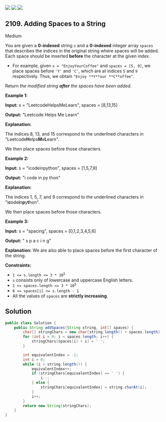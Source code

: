 [![](https://img.shields.io/github/stars/javadev/LeetCode-in-Java?label=Stars&style=flat-square)](https://github.com/javadev/LeetCode-in-Java)
[![](https://img.shields.io/github/forks/javadev/LeetCode-in-Java?label=Fork%20me%20on%20GitHub%20&style=flat-square)](https://github.com/javadev/LeetCode-in-Java/fork)
[![](https://img.shields.io/badge/-LeetCode%20in%20Kotlin-blue?style=flat-square)](https://github.com/javadev/LeetCode-in-Kotlin)

## 2109\. Adding Spaces to a String

Medium

You are given a **0-indexed** string `s` and a **0-indexed** integer array `spaces` that describes the indices in the original string where spaces will be added. Each space should be inserted **before** the character at the given index.

*   For example, given `s = "EnjoyYourCoffee"` and `spaces = [5, 9]`, we place spaces before `'Y'` and `'C'`, which are at indices `5` and `9` respectively. Thus, we obtain `"Enjoy **Y**our **C**offee"`.

Return _the modified string **after** the spaces have been added._

**Example 1:**

**Input:** s = "LeetcodeHelpsMeLearn", spaces = [8,13,15]

**Output:** "Leetcode Helps Me Learn"

**Explanation:** 

The indices 8, 13, and 15 correspond to the underlined characters in "Leetcode**H**elps**M**e**L**earn". 

We then place spaces before those characters.

**Example 2:**

**Input:** s = "icodeinpython", spaces = [1,5,7,9]

**Output:** "i code in py thon"

**Explanation:** 

The indices 1, 5, 7, and 9 correspond to the underlined characters in "i**c**ode**i**n**p**y**t**hon". 

We then place spaces before those characters.

**Example 3:**

**Input:** s = "spacing", spaces = [0,1,2,3,4,5,6]

**Output:** " s p a c i n g"

**Explanation:** We are also able to place spaces before the first character of the string.

**Constraints:**

*   <code>1 <= s.length <= 3 * 10<sup>5</sup></code>
*   `s` consists only of lowercase and uppercase English letters.
*   <code>1 <= spaces.length <= 3 * 10<sup>5</sup></code>
*   `0 <= spaces[i] <= s.length - 1`
*   All the values of `spaces` are **strictly increasing**.

## Solution

```java
public class Solution {
    public String addSpaces(String string, int[] spaces) {
        char[] stringChars = new char[string.length() + spaces.length];
        for (int i = 0; i < spaces.length; i++) {
            stringChars[spaces[i] + i] = ' ';
        }

        int equivalentIndex = -1;
        int i = 0;
        while (i < string.length()) {
            equivalentIndex++;
            if (stringChars[equivalentIndex] == ' ') {
                i--;
            } else {
                stringChars[equivalentIndex] = string.charAt(i);
            }
            i++;
        }
        return new String(stringChars);
    }
}
```